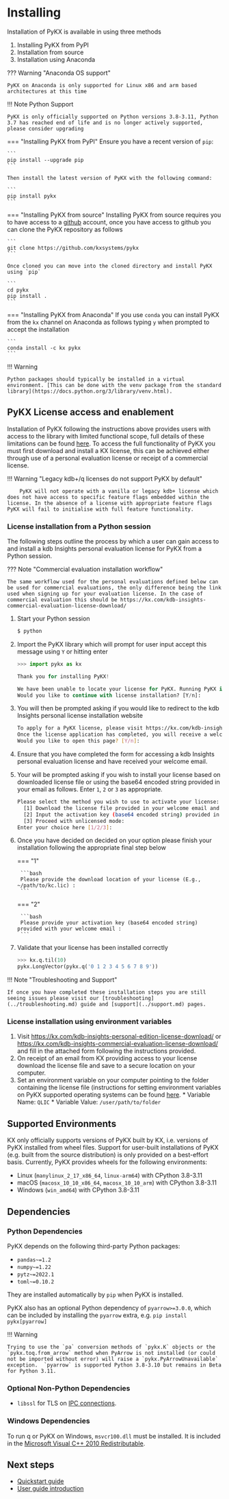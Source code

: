 # Installing

Installation of PyKX is available in using three methods

1. Installing PyKX from PyPI
2. Installation from source
3. Installation using Anaconda

??? Warning "Anaconda OS support"

	PyKX on Anaconda is only supported for Linux x86 and arm based architectures at this time

!!! Note Python Support

	PyKX is only officially supported on Python versions 3.8-3.11, Python 3.7 has reached end of life and is no longer actively supported, please consider upgrading

=== "Installing PyKX from PyPI"
	Ensure you have a recent version of `pip`:
	
	```
	pip install --upgrade pip
	```
	
	Then install the latest version of PyKX with the following command:

	```
	pip install pykx
	```

=== "Installing PyKX from source"
	Installing PyKX from source requires you to have access to a [github](https://github.com) account, once you have access to github you can clone the PyKX repository as follows

	```
	git clone https://github.com/kxsystems/pykx
	```

	Once cloned you can move into the cloned directory and install PyKX using `pip`

	```
	cd pykx
	pip install .
	```

=== "Installing PyKX from Anaconda"
	If you use `conda` you can install PyKX from the `kx` channel on Anaconda as follows typing `y` when prompted to accept the installation

	```
	conda install -c kx pykx
	```

!!! Warning

    Python packages should typically be installed in a virtual environment. [This can be done with the venv package from the standard library](https://docs.python.org/3/library/venv.html).

## PyKX License access and enablement

Installation of PyKX following the instructions above provides users with access to the library with limited functional scope, full details of these limitations can be found [here](../user-guide/advanced/modes.md). To access the full functionality of PyKX you must first download and install a KX license, this can be achieved either through use of a personal evaluation license or receipt of a commercial license.

!!! Warning "Legacy kdb+/q licenses do not support PyKX by default"

        PyKX will not operate with a vanilla or legacy kdb+ license which does not have access to specific feature flags embedded within the license. In the absence of a license with appropriate feature flags PyKX will fail to initialise with full feature functionality.

### License installation from a Python session

The following steps outline the process by which a user can gain access to and install a kdb Insights personal evaluation license for PyKX from a Python session.

??? Note "Commercial evaluation installation workflow"

	The same workflow used for the personal evaluations defined below can be used for commercial evaluations, the only difference being the link used when signing up for your evaluation license. In the case of commercial evaluation this should be https://kx.com/kdb-insights-commercial-evaluation-license-download/

1. Start your Python session

	```bash
	$ python
	```

2. Import the PyKX library which will prompt for user input accept this message using `Y` or hitting enter

	```python
	>>> import pykx as kx

	Thank you for installing PyKX!

	We have been unable to locate your license for PyKX. Running PyKX in unlicensed mode has reduced functionality.
	Would you like to continue with license installation? [Y/n]: 
	```

3. You will then be prompted asking if you would like to redirect to the kdb Insights personal license installation website

	```bash
	To apply for a PyKX license, please visit https://kx.com/kdb-insights-personal-edition-license-download.
	Once the license application has completed, you will receive a welcome email containing your license information.
	Would you like to open this page? [Y/n]:
	```

4. Ensure that you have completed the form for accessing a kdb Insights personal evaluation license and have received your welcome email.
5. Your will be prompted asking if you wish to install your license based on downloaded license file or using the base64 encoded string provided in your email as follows. Enter `1`, `2` or `3` as appropriate.

	```bash
	Please select the method you wish to use to activate your license:
	  [1] Download the license file provided in your welcome email and input the file path (Default)
	  [2] Input the activation key (base64 encoded string) provided in your welcome email
	  [3] Proceed with unlicensed mode:
	Enter your choice here [1/2/3]: 
	```

6. Once you have decided on decided on your option please finish your installation following the appropriate final step below

	=== "1"

		```bash
		Please provide the download location of your license (E.g., ~/path/to/kc.lic) : 
		```

	=== "2"

		```bash
		Please provide your activation key (base64 encoded string) provided with your welcome email : 
		```

7. Validate that your license has been installed correctly

	```python
	>>> kx.q.til(10)
	pykx.LongVector(pykx.q('0 1 2 3 4 5 6 7 8 9'))
	```

!!! Note "Troubleshooting and Support"

	If once you have completed these installation steps you are still seeing issues please visit our [troubleshooting](../troubleshooting.md) guide and [support](../support.md) pages.

### License installation using environment variables

1. Visit https://kx.com/kdb-insights-personal-edition-license-download/ or https://kx.com/kdb-insights-commercial-evaluation-license-download/ and fill in the attached form following the instructions provided.
2. On receipt of an email from KX providing access to your license download the license file and save to a secure location on your computer.
3. Set an environment variable on your computer pointing to the folder containing the license file (instructions for setting environment variables on PyKX supported operating systems can be found [here](https://chlee.co/how-to-setup-environment-variables-for-windows-mac-and-linux/).
       * Variable Name: `QLIC`
       * Variable Value: `/user/path/to/folder`

## Supported Environments

KX only officially supports versions of PyKX built by KX, i.e. versions of PyKX installed from wheel files. Support for user-built installations of PyKX (e.g. built from the source distribution) is only provided on a best-effort basis. Currently, PyKX provides wheels for the following environments:

- Linux (`manylinux_2_17_x86_64`, `linux-arm64`) with CPython 3.8-3.11
- macOS (`macosx_10_10_x86_64`, `macosx_10_10_arm`) with CPython 3.8-3.11
- Windows (`win_amd64`) with CPython 3.8-3.11

## Dependencies

### Python Dependencies

PyKX depends on the following third-party Python packages:

- `pandas~=1.2`
- `numpy~=1.22`
- `pytz~=2022.1`
- `toml~=0.10.2`

They are installed automatically by `pip` when PyKX is installed.

PyKX also has an optional Python dependency of `pyarrow>=3.0.0`, which can be included by installing the `pyarrow` extra, e.g. `pip install pykx[pyarrow]`

!!! Warning

    Trying to use the `pa` conversion methods of `pykx.K` objects or the `pykx.toq.from_arrow` method when PyArrow is not installed (or could not be imported without error) will raise a `pykx.PyArrowUnavailable` exception.  `pyarrow` is supported Python 3.8-3.10 but remains in Beta for Python 3.11.

### Optional Non-Python Dependencies

- `libssl` for TLS on [IPC connections](../api/ipc.md).

### Windows Dependencies

To run q or PyKX on Windows, `msvcr100.dll` must be installed. It is included in the [Microsoft Visual C++ 2010 Redistributable](https://www.microsoft.com/en-ca/download/details.aspx?id=26999).

## Next steps

- [Quickstart guide](quickstart.md)
- [User guide introduction](../user-guide/index.md)
